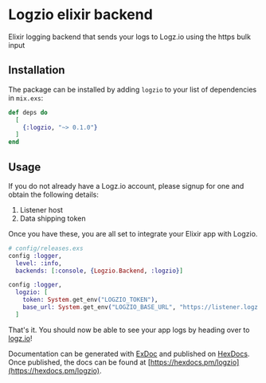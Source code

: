 # Logzio elixir backend
Elixir logging backend that sends your logs to Logz.io using the https bulk input 

## Installation

The package can be installed by adding `logzio` to your list of dependencies in `mix.exs`:

```elixir
def deps do
  [
    {:logzio, "~> 0.1.0"}
  ]
end
```

## Usage
If you do not already have a Logz.io account, please signup for one and obtain the following details:
1. Listener host
2. Data shipping token

Once you have these, you are all set to integrate your Elixir app with Logzio.

```elixir
# config/releases.exs
config :logger, 
  level: :info, 
  backends: [:console, {Logzio.Backend, :logzio}]

config :logger, 
  logzio: [
    token: System.get_env("LOGZIO_TOKEN"),
    base_url: System.get_env("LOGZIO_BASE_URL", "https://listener.logz.io:8071/")
  ]
```

That's it. You should now be able to see your app logs by heading over to [logz.io](https://logz.io)!

Documentation can be generated with [ExDoc](https://github.com/elixir-lang/ex_doc)
and published on [HexDocs](https://hexdocs.pm). Once published, the docs can
be found at [https://hexdocs.pm/logzio](https://hexdocs.pm/logzio).
